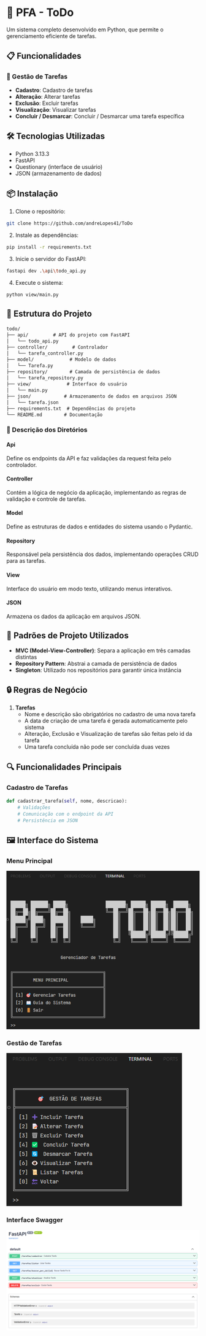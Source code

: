 # 🎯 PFA - ToDo

Um sistema completo desenvolvido em Python, que permite o gerenciamento eficiente de tarefas.

## 📋 Funcionalidades

### 🎯 Gestão de Tarefas
- **Cadastro**: Cadastro de tarefas
- **Alteração**: Alterar tarefas
- **Exclusão**: Excluir tarefas
- **Visualização**: Visualizar tarefas
- **Concluir / Desmarcar**: Concluir / Desmarcar uma tarefa específica

## 🛠️ Tecnologias Utilizadas

- Python 3.13.3
- FastAPI
- Questionary (interface de usuário)
- JSON (armazenamento de dados)

## 📦 Instalação

1. Clone o repositório:
```bash
git clone https://github.com/andreLopes41/ToDo
```

2. Instale as dependências:
```bash
pip install -r requirements.txt
```

3. Inicie o servidor do FastAPI:
```bash
fastapi dev .\api\todo_api.py
```

4. Execute o sistema:
```bash
python view/main.py
```

## 🎯 Estrutura do Projeto

```
todo/
├── api/         # API do projeto com FastAPI 
│   └── todo_api.py
├── controller/         # Controlador 
│   └── tarefa_controller.py
├── model/             # Modelo de dados
│   └── Tarefa.py
├── repository/        # Camada de persistência de dados
│   └── tarefa_repository.py
├── view/             # Interface do usuário
│   └── main.py      
├── json/            # Armazenamento de dados em arquivos JSON
│   └── tarefa.json
├── requirements.txt  # Dependências do projeto
└── README.md        # Documentação
```

### 📁 Descrição dos Diretórios

#### Api
Define os endpoints da API e faz validações da request feita pelo controlador.  

#### Controller
Contém a lógica de negócio da aplicação, implementando as regras de validação e controle de tarefas.

#### Model
Define as estruturas de dados e entidades do sistema usando o Pydantic.

#### Repository
Responsável pela persistência dos dados, implementando operações CRUD para as tarefas.

#### View
Interface do usuário em modo texto, utilizando menus interativos.

#### JSON
Armazena os dados da aplicação em arquivos JSON.

## 🔄 Padrões de Projeto Utilizados

- **MVC (Model-View-Controller)**: Separa a aplicação em três camadas distintas
- **Repository Pattern**: Abstrai a camada de persistência de dados
- **Singleton**: Utilizado nos repositórios para garantir única instância

## 🔒 Regras de Negócio

1. **Tarefas**
   - Nome e descrição são obrigatórios no cadastro de uma nova tarefa
   - A data de criação de uma tarefa é gerada automaticamente pelo sistema
   - Alteração, Exclusão e Visualização de tarefas são feitas pelo id da tarefa
   - Uma tarefa concluída não pode ser concluída duas vezes

## 🔍 Funcionalidades Principais

### Cadastro de Tarefas
```python
def cadastrar_tarefa(self, nome, descricao):
    # Validações
    # Comunicação com o endpoint da API
    # Persistência em JSON
```

## 🖼️ Interface do Sistema

### Menu Principal
![Menu Principal](screenshots/menu_principal.png)


### Gestão de Tarefas
![Gestão de Tarefas](screenshots/gestao_tarefas.png)

### Interface Swagger
![Interface Swagger](screenshots/swagger.png)